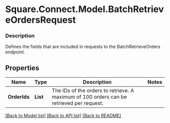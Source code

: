 # Square.Connect.Model.BatchRetrieveOrdersRequest

### Description

Defines the fields that are included in requests to the BatchRetrieveOrders endpoint.

## Properties

Name | Type | Description | Notes
------------ | ------------- | ------------- | -------------
**OrderIds** | **List<string>** | The IDs of the orders to retrieve. A maximum of 100 orders can be retrieved per request. | 



[[Back to Model list]](../README.md#documentation-for-models) [[Back to API list]](../README.md#documentation-for-api-endpoints) [[Back to README]](../README.md)


